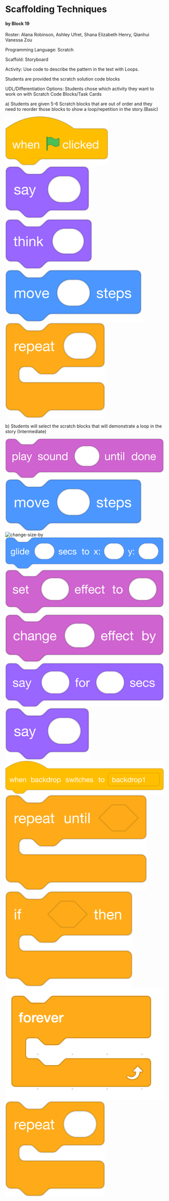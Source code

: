 # Scaffolding Techniques
#### by Block 19
Roster: Alana Robinson, Ashley Ufret, Shana Elizabeth Henry, Qianhui Vanessa Zou

Programming Language:  Scratch

Scaffold: Storyboard

Activity: Use code to describe the pattern in the text with Loops.

Students are provided the scratch solution code blocks 

UDL/Differentiation Options: Students chose which activity they want to work on with Scratch Code Blocks/Task Cards

a) Students are given 5-6 Scratch blocks that are out of order and they need to reorder those blocks to show a loop/repetition in the story.(Basic)

![when-flag-clicked](when-flag-clicked_2.png)
![say](say.png)
![think@4x](think@4x.png)
![move-steps](move-steps.png)
![repeat](repeat.png)

b) Students will select the scratch blocks that will demonstrate a loop in the story (Intermediate) 

![play-sound-until-done@4x](play-sound-until-done@4x.png)
![move-steps](move-steps_2.png)
![change-size-by](change-size-by.png)
![glide-secs-x-y](glide-secs-x-y.png)
![set-effect-to@4x](set-effect-to@4x.png)
![change-effect-by@4x](change-effect-by@4x.png)
![say-secs@4x](say-secs@4x.png)
![say](say_2.png)
![when-backdrop-switches](when-backdrop-switches.png)
![repeat-until](repeat-until.png)
![if-then](if-then.png)
![forever](forever.png)
![repeat](repeat_2.png)


